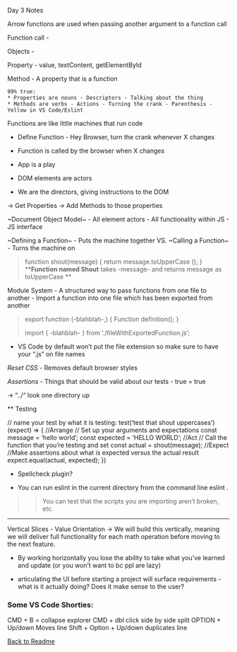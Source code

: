 Day 3 Notes


Arrow functions are used when passing another argument to a function call

Function call - 

Objects - 

Property - value, textContent, getElementById

Method - A property that is a function

	99% true: 
	* Properties are nouns - Descriptors - Talking about the thing
	* Methods are verbs - Actions - Turning the crank - Parenthesis - Yellow in VS Code/Eslint

Functions are like little machines that run code

* Define Function - Hey Browser, turn the crank whenever X changes
* Function is called by the browser when X changes

* App is a play
* DOM elements are actors
* We are the directors, giving instructions to the DOM

-> Get Properties
-> Add Methods to those properties

~Document Object Model~ - All element actors - All functionality within JS - JS interface 

~Defining a Function~ - Puts the machine together
VS.
~Calling a Function~ - Turns the machine on

> function shout(message) {
> return message.toUpperCase ();
> }
****Function named Shout** takes -message- and returns message as toUpperCase **

Module System - A structured way to pass functions from one file to another - Import a function into one file which has been exported from another 

> export function (-blahblah-,) {
> Function definition();
> }
> 
> import { -blahblah- } from ‘./fileWithExportedFunction.js’;

* VS Code by default won’t put the file extension so make sure to have your “.js” on file names

*Reset CSS* - Removes default browser styles

*Assertions* - Things that should be valid about our tests - true = true

-> “../“ look one directory up

** Testing

// name your test by what it is testing:
	test(‘test that shout uppercases’) (expect) => {
//Arrange
// Set up your arguments and expectations
	const message = ‘hello world’;
	const expected = ‘HELLO WORLD’;
//Act
// Call the function that you’re testing and set 
	const actual = shout(message);
//Expect
//Make assertions about what is expected versus the actual result
	expect.equal(actual, expected);
	})

* Spellcheck plugin?

* You can run eslint in the current directory from the command line 
	eslint .

 >> You can test that the scripts you are importing aren’t broken, etc. 

****

Vertical Slices - Value Orientation 
-> We will build this vertically, meaning we will deliver full functionality for each math operation before moving to the next feature.

* By working horizontally you lose the ability to take what you’ve learned and update (or you won’t want to bc ppl are lazy)


* articulating the UI before starting a project will surface requirements - what is it actually doing? Does it make sense to the user?

### Some VS Code Shorties:
CMD + B = collapse explorer
CMD + dbl click side by side split
OPTION + Up/down Moves line
Shift + Option + Up/down duplicates line







[Back to Readme](../README.md)